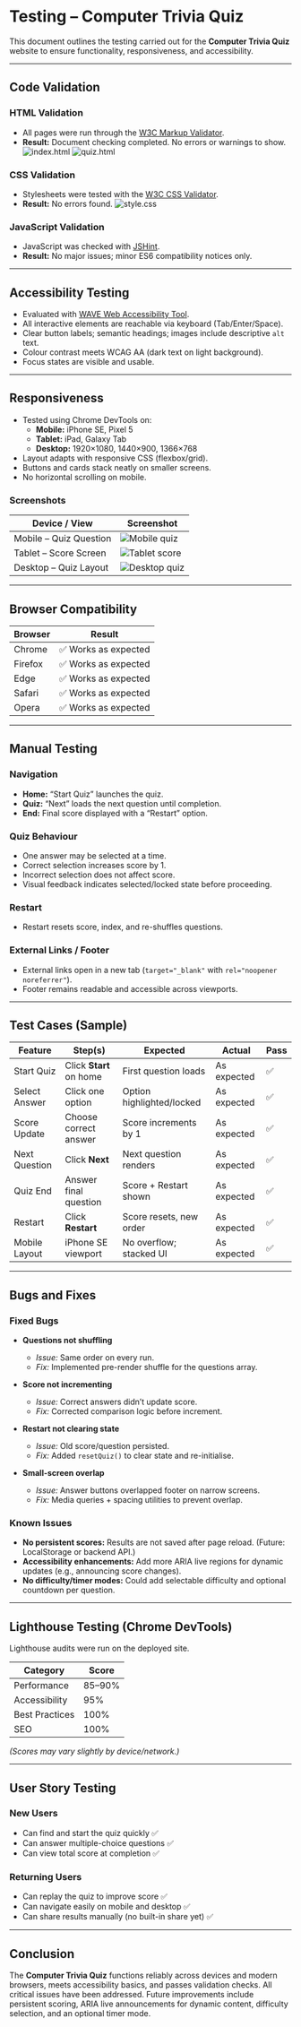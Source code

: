 # Testing – Computer Trivia Quiz

This document outlines the testing carried out for the **Computer Trivia Quiz** website to ensure functionality, responsiveness, and accessibility.

---

## Code Validation

### HTML Validation
- All pages were run through the [W3C Markup Validator](https://validator.w3.org/).
- **Result:** Document checking completed. No errors or warnings to show.
![index.html](assets/images/testing/index-tested.jpg)
![quiz.html](assets/images/testing/quiz-tested.jpg)

### CSS Validation
- Stylesheets were tested with the [W3C CSS Validator](https://jigsaw.w3.org/css-validator/).
- **Result:** No errors found.
![style.css](assets/images/testing/style-tested.jpg)

### JavaScript Validation
- JavaScript was checked with [JSHint](https://jshint.com/).
- **Result:** No major issues; minor ES6 compatibility notices only.

---

## Accessibility Testing

- Evaluated with [WAVE Web Accessibility Tool](https://wave.webaim.org/).
- All interactive elements are reachable via keyboard (Tab/Enter/Space).
- Clear button labels; semantic headings; images include descriptive `alt` text.
- Colour contrast meets WCAG AA (dark text on light background).
- Focus states are visible and usable.

---

## Responsiveness

- Tested using Chrome DevTools on:
  - **Mobile:** iPhone SE, Pixel 5
  - **Tablet:** iPad, Galaxy Tab
  - **Desktop:** 1920×1080, 1440×900, 1366×768
- Layout adapts with responsive CSS (flexbox/grid).
- Buttons and cards stack neatly on smaller screens.
- No horizontal scrolling on mobile.

### Screenshots
| Device / View           | Screenshot |
|-------------------------|------------|
| Mobile – Quiz Question  | ![Mobile quiz](assets/images/testing/mobile-quiz.jpg) |
| Tablet – Score Screen   | ![Tablet score](assets/images/testing/tablet-score.jpg) |
| Desktop – Quiz Layout   | ![Desktop quiz](assets/images/testing/desktop-quiz.jpg) |

---

## Browser Compatibility

| Browser | Result |
|--------|--------|
| Chrome | ✅ Works as expected |
| Firefox| ✅ Works as expected |
| Edge   | ✅ Works as expected |
| Safari | ✅ Works as expected |
| Opera  | ✅ Works as expected |

---

## Manual Testing

### Navigation
- **Home:** “Start Quiz” launches the quiz.
- **Quiz:** “Next” loads the next question until completion.
- **End:** Final score displayed with a “Restart” option.

### Quiz Behaviour
- One answer may be selected at a time.
- Correct selection increases score by 1.
- Incorrect selection does not affect score.
- Visual feedback indicates selected/locked state before proceeding.

### Restart
- Restart resets score, index, and re-shuffles questions.

### External Links / Footer
- External links open in a new tab (`target="_blank"` with `rel="noopener noreferrer"`).
- Footer remains readable and accessible across viewports.

---

## Test Cases (Sample)

| Feature | Step(s) | Expected | Actual | Pass |
|--------|---------|---------|--------|------|
| Start Quiz | Click **Start** on home | First question loads | As expected | ✅ |
| Select Answer | Click one option | Option highlighted/locked | As expected | ✅ |
| Score Update | Choose correct answer | Score increments by 1 | As expected | ✅ |
| Next Question | Click **Next** | Next question renders | As expected | ✅ |
| Quiz End | Answer final question | Score + Restart shown | As expected | ✅ |
| Restart | Click **Restart** | Score resets, new order | As expected | ✅ |
| Mobile Layout | iPhone SE viewport | No overflow; stacked UI | As expected | ✅ |

---

## Bugs and Fixes

### Fixed Bugs
- **Questions not shuffling**
  - *Issue:* Same order on every run.
  - *Fix:* Implemented pre-render shuffle for the questions array.

- **Score not incrementing**
  - *Issue:* Correct answers didn’t update score.
  - *Fix:* Corrected comparison logic before increment.

- **Restart not clearing state**
  - *Issue:* Old score/question persisted.
  - *Fix:* Added `resetQuiz()` to clear state and re-initialise.

- **Small-screen overlap**
  - *Issue:* Answer buttons overlapped footer on narrow screens.
  - *Fix:* Media queries + spacing utilities to prevent overlap.

### Known Issues
- **No persistent scores:** Results are not saved after page reload. (Future: LocalStorage or backend API.)
- **Accessibility enhancements:** Add more ARIA live regions for dynamic updates (e.g., announcing score changes).
- **No difficulty/timer modes:** Could add selectable difficulty and optional countdown per question.

---

## Lighthouse Testing (Chrome DevTools)

Lighthouse audits were run on the deployed site.

| Category        | Score |
|-----------------|-------|
| Performance     | 85–90% |
| Accessibility   | 95%   |
| Best Practices  | 100%  |
| SEO             | 100%  |

*(Scores may vary slightly by device/network.)*

---

## User Story Testing

### New Users
- Can find and start the quiz quickly ✅
- Can answer multiple-choice questions ✅
- Can view total score at completion ✅

### Returning Users
- Can replay the quiz to improve score ✅
- Can navigate easily on mobile and desktop ✅
- Can share results manually (no built-in share yet) ✅

---

## Conclusion

The **Computer Trivia Quiz** functions reliably across devices and modern browsers, meets accessibility basics, and passes validation checks. All critical issues have been addressed. Future improvements include persistent scoring, ARIA live announcements for dynamic content, difficulty selection, and an optional timer mode.
